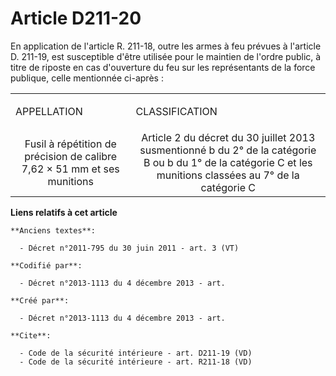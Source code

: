 # Article D211-20

En application de l'article R. 211-18, outre les armes à feu prévues à l'article D. 211-19, est susceptible d'être utilisée
pour le maintien de l'ordre public, à titre de riposte en cas d'ouverture du feu sur les représentants de la force publique,
celle mentionnée ci-après : 

<table>
    <tbody>
      <tr>
        <td>

APPELLATION 

</td>
        <td>

CLASSIFICATION 

</td>
      </tr>
      <tr>
        <td align="center">Fusil à répétition de précision de calibre 7,62 × 51 mm et ses munitions 

</td>
        <td align="center">Article 2 du décret du 30 juillet 2013 susmentionné b du 2° de la catégorie B ou b du 1° de la
catégorie C et les munitions classées au 7° de la catégorie C

</td>
      </tr>
    </tbody>
  </table>

**Liens relatifs à cet article**

	**Anciens textes**:

	  - Décret n°2011-795 du 30 juin 2011 - art. 3 (VT)

	**Codifié par**:

	  - Décret n°2013-1113 du 4 décembre 2013 - art.

	**Créé par**:

	  - Décret n°2013-1113 du 4 décembre 2013 - art.

	**Cite**:

	  - Code de la sécurité intérieure - art. D211-19 (VD)
	  - Code de la sécurité intérieure - art. R211-18 (VD)
